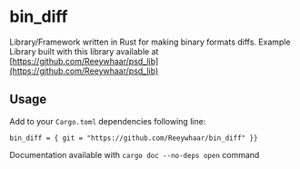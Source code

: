# bin_diff

Library/Framework written in Rust for making binary formats diffs.
Example Library built with this library available at [https://github.com/Reeywhaar/psd_lib](https://github.com/Reeywhaar/psd_lib)

## Usage
Add to your `Cargo.toml` dependencies following line:

```
bin_diff = { git = "https://github.com/Reeywhaar/bin_diff" }}
```

Documentation available with `cargo doc --no-deps open` command